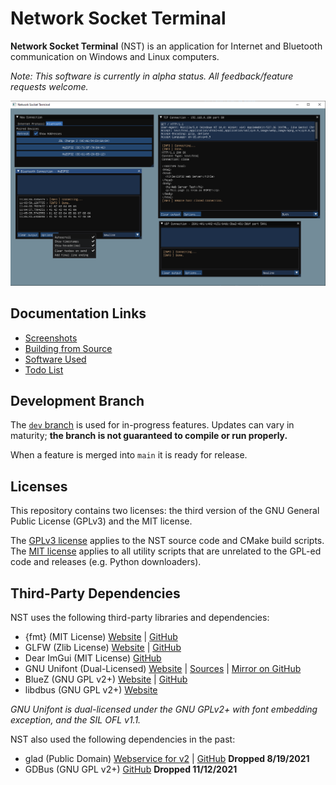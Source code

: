 # Network Socket Terminal

**Network Socket Terminal** (NST) is an application for Internet and Bluetooth communication on Windows and Linux computers.

*Note: This software is currently in alpha status. All feedback/feature requests welcome.*

![Screenshot](/docs/img/shot1.png)

## Documentation Links

- [Screenshots](/docs/SCREENSHOTS.md)
- [Building from Source](/docs/BUILDING.md)
- [Software Used](/docs/SOFTWARE.md)
- [Todo List](/docs/TODO.txt)

## Development Branch

The [`dev` branch](https://github.com/NSTerminal/terminal/tree/dev) is used for in-progress features. Updates can vary in maturity; **the branch is not guaranteed to compile or run properly.**

When a feature is merged into `main` it is ready for release.

## Licenses

This repository contains two licenses: the third version of the GNU General Public License (GPLv3) and the MIT license.

The [GPLv3 license](/COPYING) applies to the NST source code and CMake build scripts.\
The [MIT license](/docs/MIT_LICENSE.txt) applies to all utility scripts that are unrelated to the GPL-ed code and releases (e.g. Python downloaders).

## Third-Party Dependencies

NST uses the following third-party libraries and dependencies:

- {fmt} (MIT License) [Website](https://fmt.dev/) | [GitHub](https://www.github.com/fmtlib/fmt)
- GLFW (Zlib License) [Website](https://www.glfw.org/) | [GitHub](https://www.github.com/glfw/glfw)
- Dear ImGui (MIT License) [GitHub](https://www.github.com/ocornut/imgui)
- GNU Unifont (Dual-Licensed) [Website](https://www.unifoundry.com/unifont/index.html) | [Sources](https://www.unifoundry.com/unifont/unifont-utilities.html) | [Mirror on GitHub](https://www.github.com/NSTerminal/unifont)
- BlueZ (GNU GPL v2+) [Website](http://www.bluez.org/) | [GitHub](https://www.github.com/bluez/bluez)
- libdbus (GNU GPL v2+) [Website](https://www.freedesktop.org/wiki/Software/dbus)

*GNU Unifont is dual-licensed under the GNU GPLv2+ with font embedding exception, and the SIL OFL v1.1.*

NST also used the following dependencies in the past:

- glad (Public Domain) [Webservice for v2](https://gen.glad.sh/) | [GitHub](https://www.github.com/Dav1dde/glad) **Dropped 8/19/2021**
- GDBus (GNU GPL v2+) [GitHub](https://github.com/bluez/bluez/tree/master/gdbus) **Dropped 11/12/2021**
